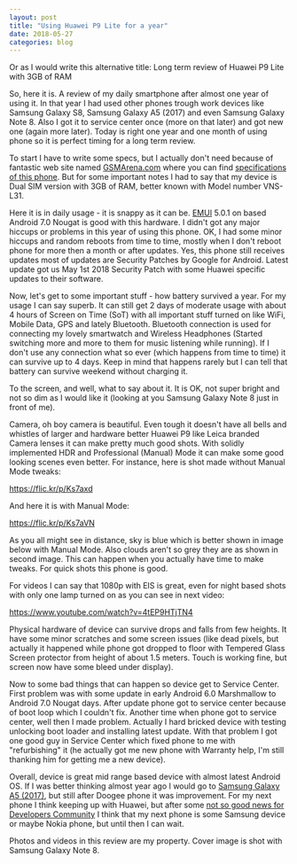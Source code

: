 ```yaml
---
layout: post
title: "Using Huawei P9 Lite for a year"
date: 2018-05-27
categories: blog
---
```

Or as I would write this alternative title: Long term review of Huawei P9 Lite with 3GB of RAM

So, here it is. A review of my daily smartphone after almost one year of using it. In that year I had used other phones trough work devices like Samsung Galaxy S8, Samsung Galaxy A5 (2017) and even Samsung Galaxy Note 8. Also I got it to service center once (more on that later) and got new one (again more later). Today is right one year and one month of using phone so it is perfect timing for a long term review.

To start I have to write some specs, but I actually don't need because of fantastic web site named <a href="https://www.gsmarena.com/" target="_blank" rel="noopener">GSMArena.com</a> where you can find <a href="https://www.gsmarena.com/huawei_p9_lite-7983.php#vns-l31" target="_blank" rel="noopener">specifications of this phone</a>. But for some important notes I had to say that my device is Dual SIM version with 3GB of RAM, better known with Model number VNS-L31.

Here it is in daily usage - it is snappy as it can be. <a href="https://en.wikipedia.org/wiki/Huawei_EMUI" target="_blank" rel="noopener">EMUI</a> 5.0.1 on based Android 7.0 Nougat is good with this hardware. I didn't got any major hiccups or problems in this year of using this phone. OK, I had some minor hiccups and random reboots from time to time, mostly when I don't reboot phone for more then a month or after updates. Yes, this phone still receives updates most of updates are Security Patches by Google for Android. Latest update got us May 1st 2018 Security Patch with some Huawei specific updates to their software.

Now, let's get to some important stuff - how battery survived a year. For my usage I can say superb. It can still get 2 days of moderate usage with about 4 hours of Screen on Time (SoT) with all important stuff turned on like WiFi, Mobile Data, GPS and lately Bluetooth. Bluetooth connection is used for connecting my lovely smartwatch and Wireless Headphones (Started switching more and more to them for music listening while running). If I don't use any connection what so ever (which happens from time to time) it can survive up to 4 days. Keep in mind that happens rarely but I can tell that battery can survive weekend without charging it.

To the screen, and well, what to say about it. It is OK, not super bright and not so dim as I would like it (looking at you Samsung Galaxy Note 8 just in front of me).

Camera, oh boy camera is beautiful. Even tough it doesn't have all bells and whistles of larger and hardware better Huawei P9 like Leica branded Camera lenses it can make pretty much good shots. With solidly implemented HDR and Professional (Manual) Mode it can make some good looking scenes even better. For instance, here is shot made without Manual Mode tweaks:

https://flic.kr/p/Ks7axd

And here it is with Manual Mode:

https://flic.kr/p/Ks7aVN

As you all might see in distance, sky is blue which is better shown in image below with Manual Mode. Also clouds aren't so grey they are as shown in second image. This can happen when you actually have time to make tweaks. For quick shots this phone is good.

For videos I can say that 1080p with EIS is great, even for night based shots with only one lamp turned on as you can see in next video:

https://www.youtube.com/watch?v=4tEP9HTjTN4

Physical hardware of device can survive drops and falls from few heights. It have some minor scratches and some screen issues (like dead pixels, but actually it happened while phone got dropped to floor with Tempered Glass Screen protector from height of about 1.5 meters. Touch is working fine, but screen now have some bleed under display).

Now to some bad things that can happen so device get to Service Center. First problem was with some update in early Android 6.0 Marshmallow to Android 7.0 Nougat days. After update phone got to service center because of boot loop which I couldn't fix. Another time when phone got to service center, well then I made problem. Actually I hard bricked device with testing unlocking boot loader and installing latest update. With that problem I got one good guy in Service Center which fixed phone to me with "refurbishing" it (he actually got me new phone with Warranty help, I'm still thanking him for getting me a new device).

Overall, device is great mid range based device with almost latest Android OS. If I was better thinking almost year ago I would go to <a href="https://www.gsmarena.com/samsung_galaxy_a5_(2017)-8494.php" target="_blank" rel="noopener">Samsung Galaxy A5 (2017)</a>, but still after Doogee phone it was improvement. For my next phone I think keeping up with Huawei, but after some <a href="https://www.androidpolice.com/2018/05/24/huawei-halts-bootloader-unlock-program-indefinitely/" target="_blank" rel="noopener">not so good news for Developers Community</a> I think that my next phone is some Samsung device or maybe Nokia phone, but until then I can wait.

Photos and videos in this review are my property. Cover image is shot with Samsung Galaxy Note 8.